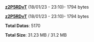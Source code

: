 [**z2P5RDvT**](/data/z2P5RDvT.txt) (18/01/23 - 23:10)- 1794 bytes

[**z2P5RDvT**](/data/z2P5RDvT.txt) (18/01/23 - 23:10)- 1794 bytes

**Total Datas**: 5170

**Total Size**: 31.23 MB / 31.2 MB